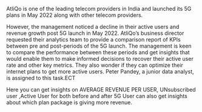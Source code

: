 AtliQo is one of the leading telecom providers in India and launched its 5G plans in May 2022 along with other telecom providers.

However, the management noticed a decline in their active users and revenue growth post 5G launch in May 2022. AtliQo’s business director requested their 
analytics team to provide a comparison report of KPIs between pre and post-periods of the 5G launch. The management is keen to compare the performance between 
these periods and get insights that would enable them to make informed decisions to recover their active user rate and other key metrics. 
They also wonder if they can optimize their internet plans to get more active users.  Peter Pandey, a junior data analyst, is assigned to this task.ECT

Here you can get insights on AVERAGE REVENUE PER USER, UNsubscribed user ,Active User for both before and after 5G
User can also get insights about which plan package is giving more revenue.
